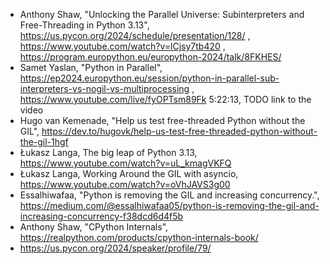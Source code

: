 - Anthony Shaw, "Unlocking the Parallel Universe: Subinterpreters and Free-Threading in Python 3.13", https://us.pycon.org/2024/schedule/presentation/128/ , https://www.youtube.com/watch?v=lCjsy7tb420 , https://program.europython.eu/europython-2024/talk/8FKHES/
- Samet Yaslan, "Python in Parallel", https://ep2024.europython.eu/session/python-in-parallel-sub-interpreters-vs-nogil-vs-multiprocessing , https://www.youtube.com/live/fyOPTsm89Fk 5:22:13, TODO link to the video
- Hugo van Kemenade, "Help us test free-threaded Python without the GIL", https://dev.to/hugovk/help-us-test-free-threaded-python-without-the-gil-1hgf
- Łukasz Langa, The big leap of Python 3.13, https://www.youtube.com/watch?v=uL_kmagVKFQ
- Łukasz Langa, Working Around the GIL with asyncio, https://www.youtube.com/watch?v=oVhJAVS3g00
- Essalhiwafaa, "Python is removing the GIL and increasing concurrency.", https://medium.com/@essalhiwafaa05/python-is-removing-the-gil-and-increasing-concurrency-f38dcd6d4f5b
- Anthony Shaw, "CPython Internals", https://realpython.com/products/cpython-internals-book/
- https://us.pycon.org/2024/speaker/profile/79/
